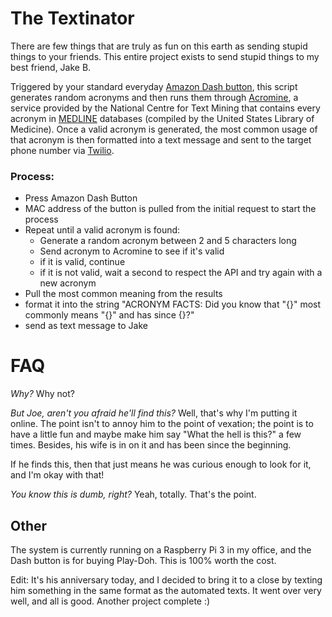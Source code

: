 # The Textinator

There are few things that are truly as fun on this earth as sending stupid things to your friends. This entire project exists to send stupid things to my best friend, Jake B.

Triggered by your standard everyday [Amazon Dash button](www.amazon.com/Dash-Buttons/b?ie=UTF8&node=10667898011), this script generates random acronyms and then runs them through [Acromine](http://www.nactem.ac.uk/software/acromine/), a service provided by the National Centre for Text Mining that contains every acronym in [MEDLINE](https://en.wikipedia.org/wiki/MEDLINE) databases (compiled by the United States Library of Medicine). Once a valid acronym is generated, the most common usage of that acronym is then formatted into a text message and sent to the target phone number via [Twilio](https://www.twilio.com).

### Process:

- Press Amazon Dash Button
- MAC address of the button is pulled from the initial request to start the process
- Repeat until a valid acronym is found:
  - Generate a random acronym between 2 and 5 characters long
  - Send acronym to Acromine to see if it's valid
  - if it is valid, continue
  - if it is not valid, wait a second to respect the API and try again with a new acronym
- Pull the most common meaning from the results
- format it into the string "ACRONYM FACTS: Did you know that "{}" most commonly means "{}" and has since {}?"
- send as text message to Jake

# FAQ

_Why?_ Why not?

_But Joe, aren't you afraid he'll find this?_ Well, that's why I'm putting it online. The point isn't to annoy him to the point of vexation; the point is to have a little fun and maybe make him say "What the hell is this?" a few times. Besides, his wife is in on it and has been since the beginning.

If he finds this, then that just means he was curious enough to look for it, and I'm okay with that!

_You know this is dumb, right?_ Yeah, totally. That's the point.

## Other

The system is currently running on a Raspberry Pi 3 in my office, and the Dash button is for buying Play-Doh. This is 100% worth the cost.


Edit: It's his anniversary today, and I decided to bring it to a close by texting him something in the same format as the automated texts. It went over very well, and all is good. Another project complete :)
